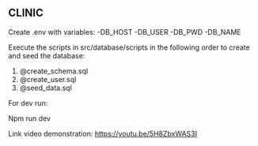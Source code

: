 ## CLINIC

Create .env with variables:
-DB_HOST
-DB_USER
-DB_PWD
-DB_NAME

Execute the scripts in src/database/scripts in the following order to create and seed the database:
1. @create_schema.sql
2. @create_user.sql
3. @seed_data.sql

For dev run:

Npm run dev

Link video demonstration:
https://youtu.be/5H8ZbxWAS3I
